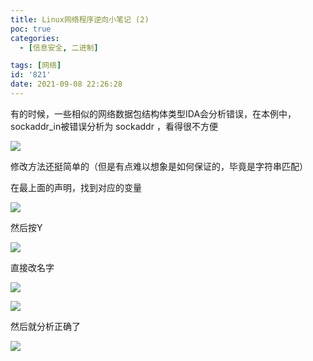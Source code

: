 ```yaml
---
title: Linux网络程序逆向小笔记 (2)
poc: true
categories:
  - [信息安全, 二进制]

tags: [网络]
id: '821'
date: 2021-09-08 22:26:28
---
```


有的时候，一些相似的网络数据包结构体类型IDA会分析错误，在本例中，sockaddr\_in被错误分析为 sockaddr ，看得很不方便

![](https://raw.githubusercontent.com/Valkierja/ALLPIC/main/img/202303181053803.png)

修改方法还挺简单的（但是有点难以想象是如何保证的，毕竟是字符串匹配）

在最上面的声明，找到对应的变量

![](https://raw.githubusercontent.com/Valkierja/ALLPIC/main/img/202303181053629.png)

然后按Y

![](https://raw.githubusercontent.com/Valkierja/ALLPIC/main/img/202303181053729.png)

直接改名字

![](https://raw.githubusercontent.com/Valkierja/ALLPIC/main/img/202303181054704.png)

![](https://raw.githubusercontent.com/Valkierja/ALLPIC/main/img/202303181054897.png)

然后就分析正确了

![](https://raw.githubusercontent.com/Valkierja/ALLPIC/main/img/202303181054779.png)